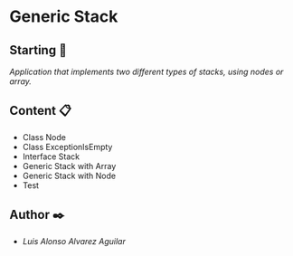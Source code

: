 # Generic Stack

## Starting 🚀
_Application that implements two different types of stacks, using nodes or array._

## Content 📋
* Class Node
* Class ExceptionIsEmpty
* Interface Stack
* Generic Stack with Array
* Generic Stack with Node
* Test

## Author ✒️
* *Luis Alonso Alvarez Aguilar* 
